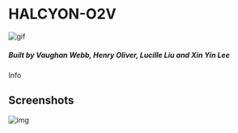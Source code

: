 # HALCYON-O2V
![gif](https://raw.githubusercontent.com/henry9836/HALCYON-O2V/master/docs/gif.gif)
##### Built by Vaughan Webb, Henry Oliver, Lucille Liu and Xin Yin Lee

Info

## Screenshots
![img](https://raw.githubusercontent.com/henry9836/HALCYON-O2V/master/docs/1.PNG)
